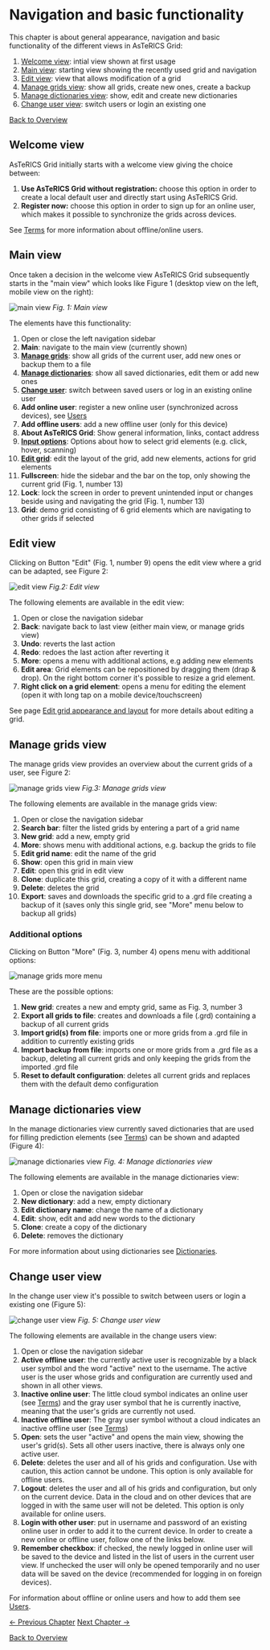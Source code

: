 # Navigation and basic functionality

This chapter is about general appearance, navigation and basic functionality of the different views in AsTeRICS Grid:

1. [Welcome view](02_navigation.md#welcome-view): intial view shown at first usage
1. [Main view](02_navigation.md#main-view): starting view showing the recently used grid and navigation
1. [Edit view](02_navigation.md#edit-view): view that allows modification of a grid
1. [Manage grids view](02_navigation.md#manage-grids-view): show all grids, create new ones, create a backup
1. [Manage dictionaries view](02_navigation.md#manage-dictionaries-view): show, edit and create new dictionaries
1. [Change user view](02_navigation.md#change-user-view): switch users or login an existing one

[Back to Overview](README.md)

## Welcome view
AsTeRICS Grid initially starts with a welcome view giving the choice between:

1. **Use AsTeRICS Grid without registration:** choose this option in order to create a local default user and directly start using AsTeRICS Grid.
1. **Register now:** choose this option in order to sign up for an online user, which makes it possible to synchronize the grids across devices.

See [Terms](01_terms.md#User) for more information about offline/online users.

## Main view
Once taken a decision in the welcome view AsTeRICS Grid subsequently starts in the "main view" which looks like Figure 1 (desktop view on the left, mobile view on the right):

![main view](./img/main_en.jpg)
*Fig. 1: Main view*

The elements have this functionality:

1. Open or close the left navigation sidebar
1. **Main**: navigate to the main view (currently shown)
1. **[Manage grids](02_navigation.md#manage-grids-view)**: show all grids of the current user, add new ones or backup them to a file
1. **[Manage dictionaries](02_navigation.md#manage-dictionaries-view)**: show all saved dictionaries, edit them or add new ones
1. **[Change user](02_navigation.md#change-user-view)**: switch between saved users or log in an existing online user
1. **Add online user**: register a new online user (synchronized across devices), see [Users](06_users.md)
1. **Add offline users**: add a new offline user (only for this device)
1. **About AsTeRICS Grid**: Show general information, links, contact address
1. **[Input options](04_input_options.md)**: Options about how to select grid elements (e.g. click, hover, scanning)
1. **[Edit grid](02_navigation.md#edit-view)**: edit the layout of the grid, add new elements, actions for grid elements
1. **Fullscreen**: hide the sidebar and the bar on the top, only showing the current grid (Fig. 1, number 13)
1. **Lock**: lock the screen in order to prevent unintended input or changes beside using and navigating the grid (Fig. 1, number 13)
1. **Grid**: demo grid consisting of 6 grid elements which are navigating to other grids if selected

## Edit view
Clicking on Button "Edit" (Fig. 1, number 9) opens the edit view where a grid can be adapted, see Figure 2:

![edit view](./img/edit_en.jpg)
*Fig.2: Edit view*

The following elements are available in the edit view:

1. Open or close the navigation sidebar
1. **Back**: navigate back to last view (either main view, or manage grids view)
1. **Undo**: reverts the last action
1. **Redo**: redoes the last action after reverting it
1. **More**: opens a menu with additional actions, e.g adding new elements
1. **Edit area**: Grid elements can be repositioned by dragging them (drap & drop). On the right bottom corner it's possible to resize a grid element.
1. **Right click on a grid element**: opens a menu for editing the element (open it with long tap on a mobile device/touchscreen)

See page [Edit grid appearance and layout](03_appearance_layout.md) for more details about editing a grid.

## Manage grids view
The manage grids view provides an overview about the current grids of a user, see Figure 2:

![manage grids view](./img/manage_grids_en.jpg)
*Fig.3: Manage grids view*

The following elements are available in the manage grids view:

1. Open or close the navigation sidebar
1. **Search bar**: filter the listed grids by entering a part of a grid name
1. **New grid**: add a new, empty grid
1. **More**: shows menu with additional actions, e.g. backup the grids to file
1. **Edit grid name**: edit the name of the grid
1. **Show**: open this grid in main view
1. **Edit**: open this grid in edit view
1. **Clone**: duplicate this grid, creating a copy of it with a different name
1. **Delete**: deletes the grid
1. **Export**:  saves and downloads the specific grid to a .grd file creating a backup of it (saves only this single grid, see "More" menu below to backup all grids)

### Additional options

Clicking on Button "More" (Fig. 3, number 4) opens menu with additional options:

![manage grids more menu](./img/manage_grids_more_en.jpg)

These are the possible options:

1. **New grid**: creates a new and empty grid, same as Fig. 3, number 3
1. **Export all grids to file**: creates and downloads a file (.grd) containing a backup of all current grids
1. **Import grid(s) from file**: imports one or more grids from a .grd file in addition to currently existing grids
1. **Import backup from file**: imports one or more grids from a .grd file as a backup, deleting all current grids and only keeping the grids from the imported .grd file
1. **Reset to default configuration**: deletes all current grids and replaces them with the default demo configuration

## Manage dictionaries view
In the manage dictionaries view currently saved dictionaries that are used for filling prediction elements (see [Terms](01_terms.md#grid-element)) can be shown and adapted (Figure 4):

![manage dictionaries view](./img/manage_dict_en.jpg)
*Fig. 4: Manage dictionaries view*

The following elements are available in the manage dictionaries view:

1. Open or close the navigation sidebar
1. **New dictionary**: add a new, empty dictionary
1. **Edit dictionary name**: change the name of a dictionary
1. **Edit**: show, edit and add new words to the dictionary
1. **Clone**: create a copy of the dictionary
1. **Delete**: removes the dictionary

For more information about using dictionaries see [Dictionaries](07_dictionaries.md).

## Change user view
In the change user view it's possible to switch between users or login a existing one (Figure 5):

![change user view](./img/login_en.jpg)
*Fig. 5: Change user view*

The following elements are available in the change users view:

1. Open or close the navigation sidebar
1. **Active offline user**: the currently active user is recognizable by a black user symbol and the word "active" next to the username. The active user is the user whose grids and configuration are currently used and shown in all other views. 
1. **Inactive online user**: The little cloud symbol indicates an online user (see [Terms](01_terms.md#user)) and the gray user symbol that he is currently inactive, meaning that the user's grids are currently not used.
1. **Inactive offline user**: The gray user symbol without a cloud indicates an inactive offline user (see [Terms](01_terms.md#user))
1. **Open**: sets the user "active" and opens the main view, showing the user's grid(s). Sets all other users inactive, there is always only one active user.
1. **Delete**: deletes the user and all of his grids and configuration. Use with caution, this action cannot be undone. This option is only available for offline users.
1. **Logout**: deletes the user and all of his grids and configuration, but only on the current device. Data in the cloud and on other devices that are logged in with the same user will not be deleted. This option is only available for online users.
1. **Login with other user**: put in username and password of an existing online user in order to add it to the current device. In order to create a new online or offline user, follow one of the links below.
1. **Remember checkbox**: if checked, the newly logged in online user will be saved to the device and listed in the list of users in the current user view. If unchecked the user will only be opened temporarily and no user data will be saved on the device (recommended for logging in on foreign devices).

For information about offline or online users and how to add them see [Users](06_users.md).

[&#x2190; Previous Chapter](01_terms.md) [Next Chapter &#x2192;](03_appearance_layout.md)

[Back to Overview](README.md)



